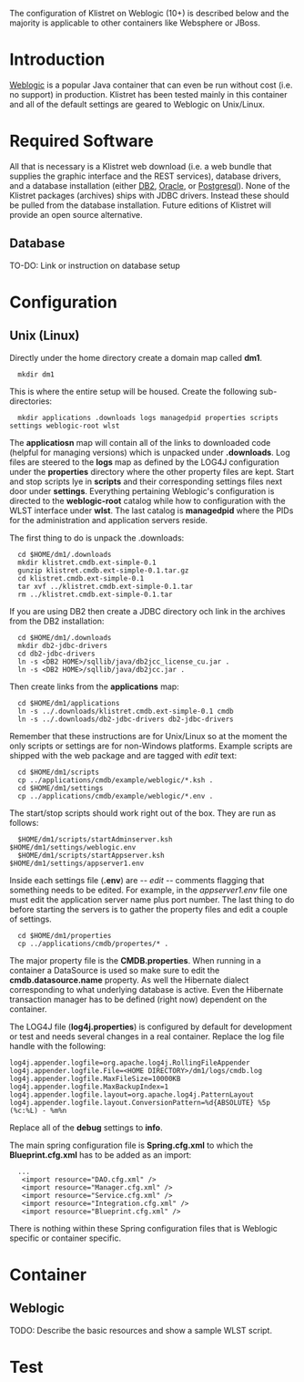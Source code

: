 The configuration of Klistret on Weblogic (10+) is described below and the majority is applicable to other containers like Websphere or JBoss.

# Introduction #
[Weblogic](http://www.oracle.com/technetwork/middleware/weblogic/overview/index.html) is a popular Java container that can even be run without cost (i.e. no support) in production.  Klistret has been tested mainly in this container and all of the default settings are geared to Weblogic on Unix/Linux.

# Required Software #
All that is necessary is a Klistret web download (i.e. a web bundle that supplies the graphic interface and the REST services), database drivers, and a database installation (either [DB2](http://www-01.ibm.com/software/data/db2/express), [Oracle](http://www.oracle.com/technetwork/database/express-edition/overview/index.html), or [Postgresql](http://www.postgresql.org)).  None of the Klistret packages (archives) ships with JDBC drivers.  Instead these should be pulled from the database installation.  Future editions of Klistret will provide an open source alternative.

## Database ##
TO-DO: Link or instruction on database setup

# Configuration #

## Unix (Linux) ##
Directly under the home directory create a domain map called **dm1**.
```
  mkdir dm1
```

This is where the entire setup will be housed.  Create the following sub-directories:
```
  mkdir applications .downloads logs managedpid properties scripts settings weblogic-root wlst
```

The **applicatiosn** map will contain all of the links to downloaded code (helpful for managing versions) which is unpacked under **.downloads**.  Log files are steered to the **logs** map as defined by the LOG4J configuration under the **properties** directory where the other property files are kept.  Start and stop scripts lye in **scripts** and their corresponding settings files next door under **settings**.  Everything pertaining Weblogic's configuration is directed to the **weblogic-root** catalog while how to configuration with the WLST interface under **wlst**.  The last catalog is **managedpid** where the PIDs for the administration and application servers reside.

The first thing to do is unpack the .downloads:
```
  cd $HOME/dm1/.downloads
  mkdir klistret.cmdb.ext-simple-0.1
  gunzip klistret.cmdb.ext-simple-0.1.tar.gz
  cd klistret.cmdb.ext-simple-0.1
  tar xvf ../klistret.cmdb.ext-simple-0.1.tar
  rm ../klistret.cmdb.ext-simple-0.1.tar
```

If you are using DB2 then create a JDBC directory och link in the archives from the DB2 installation:
```
  cd $HOME/dm1/.downloads
  mkdir db2-jdbc-drivers
  cd db2-jdbc-drivers
  ln -s <DB2 HOME>/sqllib/java/db2jcc_license_cu.jar .
  ln -s <DB2 HOME>/sqllib/java/db2jcc.jar .
```

Then create links from the **applications** map:
```
  cd $HOME/dm1/applications
  ln -s ../.downloads/klistret.cmdb.ext-simple-0.1 cmdb
  ln -s ../.downloads/db2-jdbc-drivers db2-jdbc-drivers
```

Remember that these instructions are for Unix/Linux so at the moment the only scripts or settings are for non-Windows platforms.  Example scripts are shipped with the web package and are tagged with _edit_ text:
```
  cd $HOME/dm1/scripts
  cp ../applications/cmdb/example/weblogic/*.ksh .
  cd $HOME/dm1/settings
  cp ../applications/cmdb/example/weblogic/*.env .
```

The start/stop scripts should work right out of the box.  They are run as follows:
```
  $HOME/dm1/scripts/startAdminserver.ksh $HOME/dm1/settings/weblogic.env
  $HOME/dm1/scripts/startAppserver.ksh $HOME/dm1/settings/appserver1.env
```

Inside each settings file (**.env**) are _-- edit --_ comments flagging that something needs to be edited.  For example, in the _appserver1.env_ file one must edit the application server name plus port number.  The last thing to do before starting the servers is to gather the property files and edit a couple of settings.
```
  cd $HOME/dm1/properties
  cp ../applications/cmdb/propertes/* .
```

The major property file is the **CMDB.properties**.  When running in a container a DataSource is used so make sure to edit the **cmdb.datasource.name** property.  As well the Hibernate dialect corresponding to what underlying database is active.  Even the Hibernate transaction manager has to be defined (right now) dependent on the container.

The LOG4J file (**log4j.properties**) is configured by default for development or test and needs several changes in a real container.  Replace the log file handle with the following:
```
log4j.appender.logfile=org.apache.log4j.RollingFileAppender
log4j.appender.logfile.File=<HOME DIRECTORY>/dm1/logs/cmdb.log
log4j.appender.logfile.MaxFileSize=10000KB
log4j.appender.logfile.MaxBackupIndex=1
log4j.appender.logfile.layout=org.apache.log4j.PatternLayout
log4j.appender.logfile.layout.ConversionPattern=%d{ABSOLUTE} %5p (%c:%L) - %m%n
```

Replace all of the **debug** settings to **info**.

The main spring configuration file is **Spring.cfg.xml** to which the **Blueprint.cfg.xml** has to be added as an import:
```
  ...
   <import resource="DAO.cfg.xml" />
   <import resource="Manager.cfg.xml" />
   <import resource="Service.cfg.xml" />
   <import resource="Integration.cfg.xml" />
   <import resource="Blueprint.cfg.xml" />
```

There is nothing within these Spring configuration files that is Weblogic specific or container specific.

# Container #

## Weblogic ##
TODO: Describe the basic resources and show a sample WLST script.

# Test #